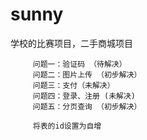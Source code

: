# sunny

  学校的比赛项目，二手商城项目
        
         问题一：验证码 （待解决）
         问题二：图片上传 （初步解决）
         问题三：支付（未解决）
         问题四：登录、注册 (未解决)
         问题五：分页查询 （初步解决）
         
         将表的id设置为自增